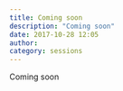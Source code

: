 ```yaml
---
title: Coming soon
description: "Coming soon"
date: 2017-10-28 12:05
author:
category: sessions
---
```

Coming soon